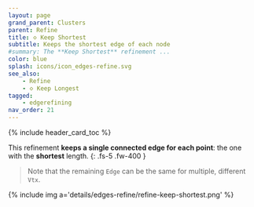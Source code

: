 ```yaml
---
layout: page
grand_parent: Clusters
parent: Refine
title: 🝔 Keep Shortest
subtitle: Keeps the shortest edge of each node
#summary: The **Keep Shortest** refinement ...
color: blue
splash: icons/icon_edges-refine.svg
see_also:
    - Refine
    - 🝔 Keep Longest
tagged: 
    - edgerefining
nav_order: 21
---
```


{% include header_card_toc %}

This refinement **keeps a single connected edge for each point**: the one with the **shortest** length.
{: .fs-5 .fw-400 } 

>Note that the remaining `Edge` can be the same for multiple, different `Vtx`.

{% include img a='details/edges-refine/refine-keep-shortest.png' %}
